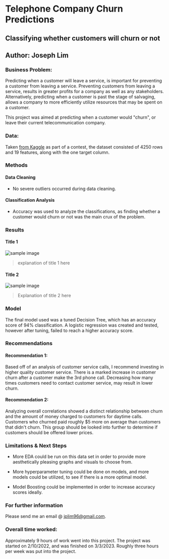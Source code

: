 # Telephone Company Churn Predictions

## Classifying whether customers will churn or not

## Author: Joseph Lim

### Business Problem: 

Predicting when a customer will leave a service, is important for preventing a customer from leaving a service. Preventing customers from leaving a service, results in greater profits for a company as well as any stakeholders. Alternatively, predicting when a customer is past the stage of salvaging, allows a company to more efficiently utilize resources that may be spent on a customer. 

This project was aimed at predicting when a customer would "churn", or leave their current telecommunication company.

### Data:

Taken [from Kaggle](https://www.kaggle.com/competitions/customer-churn-prediction-2020) as part of a contest, the dataset consisted of 4250 rows and 19 features, along with the one target column.

### Methods

#### Data Cleaning
* No severe outliers occurred during data cleaning.

#### Classification Analysis
* Accuracy was used to analyze the classifications, as finding whether a customer would churn or not was the main crux of the problem. 

### Results

#### Title 1
![sample image](ex.png)

> explanation of title 1 here

#### Title 2
![sample image](ex.png)
> Explanation of title 2 here

### Model
The final model used was a tuned Decision Tree, which has an accuracy score of 94% classification. A logistic regression was created and tested, however after tuning, failed to reach a higher accuracy score. 

### Recommendations

#### Recommendation 1:
Based off of an analysis of customer service calls, I recommend investing in higher quality customer service. There is a marked increase in customer churn after a customer make the 3rd phone call. Decreasing how many times customers need to contact customer service, may result in lower churn.

#### Recommendation 2:
Analyzing overall correlations showed a distinct relationship between churn and the amount of money charged to customers for daytime calls. Customers who churned paid roughly $5 more on average than customers that didn't churn. This group should be looked into further to determine if customers should be offered lower prices.

### Limitations & Next Steps
* More EDA could be run on this data set in order to provide more aesthetically pleasing graphs and visuals to choose from.

* More hyperparameter tuning could be done on models, and more models could be utilized, to see if there is a more optimal model.

* Model Boosting could be implemented in order to increase accuracy scores ideally.

### For further information

Please send me an email @ jplim96@gmail.com. 

### Overall time worked:
Approximately 9 hours of work went into this project. The project was started on 2/10/2022, and was finished on 3/3/2023. Roughly three hours per week was put into the project.
